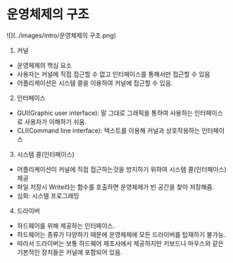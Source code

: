 # 운영체제의 구조
![](../images/intro/운영체제의 구조.png)

1. 커널
 - 운영체제의 핵심 요소
 - 사용자는 커널에 직접 접근할 수 없고 인터페이스를 통해서만 접근할 수 있음
 - 어플리케이션은 시스템 콜을 이용하여 커널에 접근할 수 있음.

2. 인터페이스
 - GUI(Graphic user interface): 말 그대로 그래픽을 통하여 사용하는 인터페이스로 사용자가 이해하기 쉬움.
 - CLI(Command line interface): 텍스트를 이용해 커널과 상호작용하는 인터페이스

3. 시스템 콜(인터페이스)
 - 어플리케이션이 커널에 직접 접근하는것을 방지하기 위하여 시스템 콜(인터페이스) 제공
 - 파일 저장시 Write라는 함수를 호출하면 운영체제가 빈 공간을 찾아 저장해줌.
 - 심화: 시스템 프로그래밍

4. 드라이버
 - 하드웨어를 위해 제공하는 인터페이스.
 - 하드웨어는 종류가 다양하기 때문에 운영체제에 모든 드라이버를 탑재하기 불가능.
 - 따라서 드라이버는 보통 하드웨어 제조사에서 제공하지만 키보드나 마우스와 같은 기본적인 장치들은 커널에 포함되어 있음.
